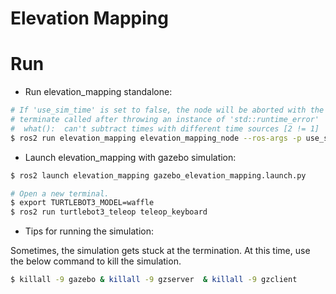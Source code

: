 # Elevation Mapping

# Run 

* Run elevation_mapping standalone:  

```bash
# If 'use_sim_time' is set to false, the node will be aborted with the following error: 
# terminate called after throwing an instance of 'std::runtime_error'
#  what():  can't subtract times with different time sources [2 != 1]
$ ros2 run elevation_mapping elevation_mapping_node --ros-args -p use_sim_time:=true  
```  

* Launch elevation_mapping with gazebo simulation:  

```bash
$ ros2 launch elevation_mapping gazebo_elevation_mapping.launch.py
```
```bash
# Open a new terminal.  
$ export TURTLEBOT3_MODEL=waffle
$ ros2 run turtlebot3_teleop teleop_keyboard
```  

* Tips for running the simulation:  

Sometimes, the simulation gets stuck at the termination. At this time, use the below command to kill the simulation.
```bash
$ killall -9 gazebo & killall -9 gzserver  & killall -9 gzclient
```